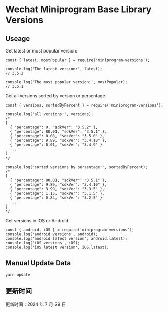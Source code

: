 
# Wechat Miniprogram Base Library Versions

## Useage

Get latest or most popular version:

```;
const { latest, mostPopular } = require('miniprogram-versions');

console.log('The latest version:', latest);
// 3.5.2

console.log('The most popular version:', mostPopular);
// 3.5.1

```

Get all versions sorted by version or persentage.

```
const { versions, sortedByPercent } = require('miniprogram-versions');

console.log('all versions:', versions);
/*
[
  { "percentage": 0, "sdkVer": "3.5.2" },
  { "percentage": 80.01, "sdkVer": "3.5.1" },
  { "percentage": 0.08, "sdkVer": "3.5.0" },
  { "percentage": 9.89, "sdkVer": "3.4.10" },
  { "percentage": 0.01, "sdkVer": "3.4.9" }
  ...
]
*/

console.log('sorted versions by persentage:', sortedByPercent);
/*
[
  { "percentage": 80.01, "sdkVer": "3.5.1" },
  { "percentage": 9.89, "sdkVer": "3.4.10" },
  { "percentage": 3.99, "sdkVer": "3.3.5" },
  { "percentage": 1.15, "sdkVer": "3.1.5" },
  { "percentage": 0.84, "sdkVer": "3.2.5" }
  ...
]
*/
```

Get versions in iOS or Android.

```
const { android, iOS } = require('miniprogram-versions');
console.log('android versions', android);
console.log('android latest version', android.latest);
console.log('iOS versions', iOS);
console.log('iOS latest version', iOS.latest);
```

## Manual Update Data

```
yarn update
```

## 更新时间

更新时间：2024 年 7 月 29 日
